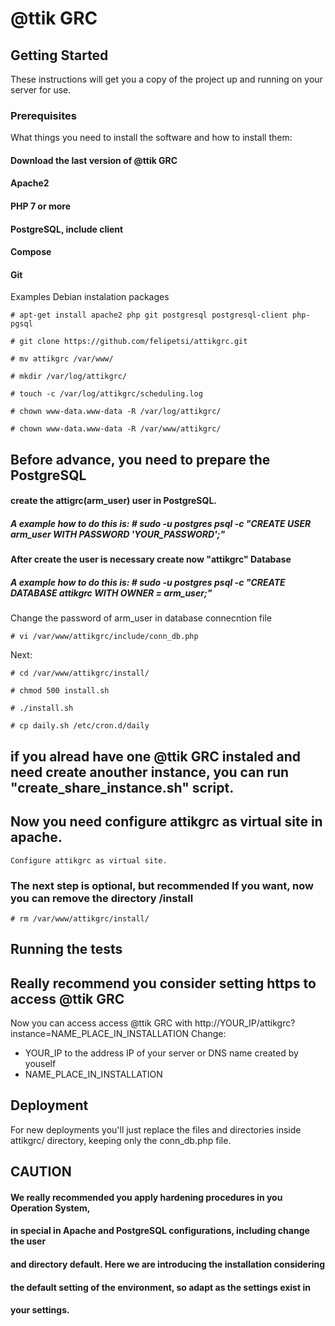 # @ttik GRC

## Getting Started

These instructions will get you a copy of the project up and running on your server for use. 

### Prerequisites

What things you need to install the software and how to install them:
#### Download the last version of @ttik GRC
#### Apache2
#### PHP 7 or more
#### PostgreSQL, include client
#### Compose
#### Git

Examples Debian instalation packages
```
# apt-get install apache2 php git postgresql postgresql-client php-pgsql

# git clone https://github.com/felipetsi/attikgrc.git

# mv attikgrc /var/www/

# mkdir /var/log/attikgrc/

# touch -c /var/log/attikgrc/scheduling.log

# chown www-data.www-data -R /var/log/attikgrc/

# chown www-data.www-data -R /var/www/attikgrc/

```
## Before advance, you need to prepare the PostgreSQL 
#### create the attigrc(arm_user) user in PostgreSQL.
##### A example how to do this is: # sudo -u postgres psql -c "CREATE USER arm_user WITH PASSWORD 'YOUR_PASSWORD';"
#### After create the user is necessary create now "attikgrc" Database
##### A example how to do this is: # sudo -u postgres psql -c "CREATE DATABASE attikgrc WITH OWNER = arm_user;"

Change the password of arm_user in database connecntion file

```
# vi /var/www/attikgrc/include/conn_db.php
```

Next:

```
# cd /var/www/attikgrc/install/

# chmod 500 install.sh

# ./install.sh

# cp daily.sh /etc/cron.d/daily

```
## if you alread have one @ttik GRC instaled and need create anouther instance, you can run "create_share_instance.sh" script.

## Now you need configure attikgrc as virtual site in apache.

```
Configure attikgrc as virtual site.

```

### The next step is optional, but recommended If you want, now you can remove the directory /install

```
# rm /var/www/attikgrc/install/  

```
## Running the tests
## Really recommend you consider setting https to access @ttik GRC

Now you can access access @ttik GRC with http://YOUR_IP/attikgrc?instance=NAME_PLACE_IN_INSTALLATION
Change:
 * YOUR_IP to the address IP of your server or DNS name created by youself
 *  NAME_PLACE_IN_INSTALLATION 

## Deployment

For new deployments you'll just replace the files and directories inside attikgrc/ directory, keeping only the conn_db.php file.

## CAUTION
####                                                                               ####
#### We really recommended you apply hardening procedures in you Operation System, ####
#### in special in Apache and PostgreSQL configurations, including change the user ####
#### and directory default. Here we are introducing the installation considering   ####
#### the default setting of the environment, so adapt as the settings exist in     ####
#### your settings.                                                                ####
####                                                                               ####

